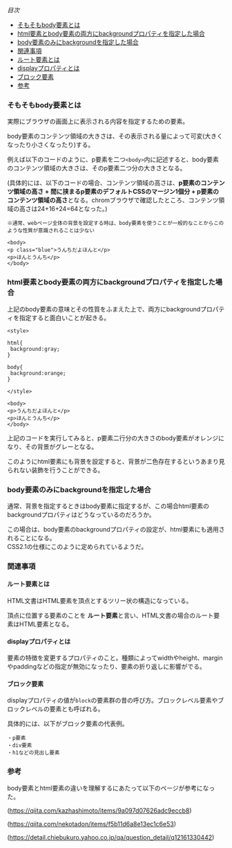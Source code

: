 *目次*
* [そもそもbody要素とは](#そもそもbody要素とは)
* [html要素とbody要素の両方にbackgroundプロパティを指定した場合](#html要素とbody要素の両方にbackgroundプロパティを指定した場合)
* [body要素のみにbackgroundを指定した場合](#body要素のみにbackgroundを指定した場合)
* [関連事項](#関連事項)
* [ルート要素とは](#ルート要素とは)
* [displayプロパティとは](#displayプロパティとは)
* [ブロック要素](#ブロック要素)
* [参考](#参考)

### そもそもbody要素とは

実際にブラウザの画面上に表示される内容を指定するための要素。

body要素のコンテンツ領域の大きさは、その表示される量によって可変(大きくなったり小さくなったり)する。

例えば以下のコードのように、p要素を二つ`<body>`内に記述すると、body要素のコンテンツ領域の大きさは、そのp要素二つ分の大きさとなる。

(具体的には、以下のコードの場合、コンテンツ領域の高さは、**p要素のコンテンツ領域の高さ + 間に挟まるp要素のデフォルトCSSのマージン1個分 + p要素のコンテンツ領域の高さ**となる。chromブラウザで確認したところ、コンテンツ領域の高さは24+16+24=64となった。)

```
※通常、webページ全体の背景を設定する時は、body要素を使うことが一般的なことからこのような性質が意識されることは少ない
```
```
<body>
<p class="blue">うんちだよほんと</p>
<p>ほんとうんち</p>
</body>
```

### html要素とbody要素の両方にbackgroundプロパティを指定した場合

上記のbody要素の意味とその性質をふまえた上で、両方にbackgroundプロパティを指定すると面白いことが起きる。

```
<style>

html{
 background:gray;
}

body{
 background:orange;
}

</style>

<body>
<p>うんちだよほんと</p>
<p>ほんとうんち</p>
</body>
```

上記のコードを実行してみると、p要素二行分の大きさのbody要素がオレンジになり、その背景がグレーとなる。

このようにhtml要素にも背景を設定すると、背景が二色存在するというあまり見られない装飾を行うことができる。

### body要素のみにbackgroundを指定した場合

通常、背景を指定するときはbody要素に指定するが、この場合html要素のbackgroundプロパティはどうなっているのだろうか。

この場合は、body要素のbackgroundプロパティの設定が、html要素にも適用されることになる。  
CSS2.1の仕様にこのように定められているようだ。

### 関連事項
#### ルート要素とは

HTML文書はHTML要素を頂点とするツリー状の構造になっている。

頂点に位置する要素のことを **ルート要素**と言い、HTML文書の場合のルート要素はHTML要素となる。 

#### displayプロパティとは

要素の特徴を変更するプロパティのこと。種類によってwidthやheight、marginやpaddingなどの指定が無効になったり、要素の折り返しに影響がでる。 

#### ブロック要素

displayプロパティの値が`block`の要素群の昔の呼び方。ブロックレベル要素やブロックレベルの要素とも呼ばれる。

具体的には、以下がブロック要素の代表例。

```
・p要素
・div要素
・h1などの見出し要素
```

### 参考

body要素とhtml要素の違いを理解するにあたって以下のページが参考になった。

(https://qiita.com/kazhashimoto/items/9a097d07626adc9eccb8)

(https://qiita.com/nekotadon/items/f5b11d6a8e13ec1c6e53)

(https://detail.chiebukuro.yahoo.co.jp/qa/question_detail/q12161330442)




